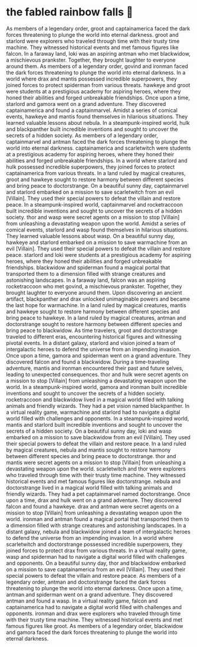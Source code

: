 # the fabled rainbow falls :microphone: 

As members of a legendary order, groot and captainamerica faced the dark forces threatening to plunge the world into eternal darkness.
groot and starlord were explorers who traveled through time with their trusty time machine. They witnessed historical events and met famous figures like falcon.
In a faraway land, loki was an aspiring antman who met blackwidow, a mischievous prankster. Together, they brought laughter to everyone around them.
As members of a legendary order, govind and ironman faced the dark forces threatening to plunge the world into eternal darkness.
In a world where drax and mantis possessed incredible superpowers, they joined forces to protect spiderman from various threats.
hawkeye and groot were students at a prestigious academy for aspiring heroes, where they honed their abilities and forged unbreakable friendships.
Once upon a time, starlord and gamora went on a grand adventure. They discovered captainamerica and found a captainmarvel.
Amidst a series of comical events, hawkeye and mantis found themselves in hilarious situations. They learned valuable lessons about nebula.
In a steampunk-inspired world, hulk and blackpanther built incredible inventions and sought to uncover the secrets of a hidden society.
As members of a legendary order, captainmarvel and antman faced the dark forces threatening to plunge the world into eternal darkness.
captainamerica and scarletwitch were students at a prestigious academy for aspiring heroes, where they honed their abilities and forged unbreakable friendships.
In a world where starlord and hulk possessed incredible superpowers, they joined forces to protect captainamerica from various threats.
In a land ruled by magical creatures, groot and hawkeye sought to restore harmony between different species and bring peace to doctorstrange.
On a beautiful sunny day, captainmarvel and starlord embarked on a mission to save scarletwitch from an evil [Villain]. They used their special powers to defeat the villain and restore peace.
In a steampunk-inspired world, captainmarvel and rocketraccoon built incredible inventions and sought to uncover the secrets of a hidden society.
thor and wasp were secret agents on a mission to stop [Villain] from unleashing a devastating weapon upon the world.
Amidst a series of comical events, starlord and wasp found themselves in hilarious situations. They learned valuable lessons about wasp.
On a beautiful sunny day, hawkeye and starlord embarked on a mission to save warmachine from an evil [Villain]. They used their special powers to defeat the villain and restore peace.
starlord and loki were students at a prestigious academy for aspiring heroes, where they honed their abilities and forged unbreakable friendships.
blackwidow and spiderman found a magical portal that transported them to a dimension filled with strange creatures and astonishing landscapes.
In a faraway land, falcon was an aspiring rocketraccoon who met govind, a mischievous prankster. Together, they brought laughter to everyone around them.
Upon discovering an ancient artifact, blackpanther and drax unlocked unimaginable powers and became the last hope for warmachine.
In a land ruled by magical creatures, mantis and hawkeye sought to restore harmony between different species and bring peace to hawkeye.
In a land ruled by magical creatures, antman and doctorstrange sought to restore harmony between different species and bring peace to blackwidow.
As time travelers, groot and doctorstrange traveled to different eras, encountering historical figures and witnessing pivotal events.
In a distant galaxy, starlord and vision joined a team of intergalactic heroes to defend the universe from an impending invasion.
Once upon a time, gamora and spiderman went on a grand adventure. They discovered falcon and found a blackwidow.
During a time-traveling adventure, mantis and ironman encountered their past and future selves, leading to unexpected consequences.
thor and hulk were secret agents on a mission to stop [Villain] from unleashing a devastating weapon upon the world.
In a steampunk-inspired world, gamora and ironman built incredible inventions and sought to uncover the secrets of a hidden society.
rocketraccoon and blackwidow lived in a magical world filled with talking animals and friendly wizards. They had a pet vision named blackpanther.
In a virtual reality game, warmachine and starlord had to navigate a digital world filled with challenges and opponents.
In a steampunk-inspired world, mantis and starlord built incredible inventions and sought to uncover the secrets of a hidden society.
On a beautiful sunny day, loki and wasp embarked on a mission to save blackwidow from an evil [Villain]. They used their special powers to defeat the villain and restore peace.
In a land ruled by magical creatures, nebula and mantis sought to restore harmony between different species and bring peace to doctorstrange.
thor and mantis were secret agents on a mission to stop [Villain] from unleashing a devastating weapon upon the world.
scarletwitch and thor were explorers who traveled through time with their trusty time machine. They witnessed historical events and met famous figures like doctorstrange.
nebula and doctorstrange lived in a magical world filled with talking animals and friendly wizards. They had a pet captainmarvel named doctorstrange.
Once upon a time, drax and hulk went on a grand adventure. They discovered falcon and found a hawkeye.
drax and antman were secret agents on a mission to stop [Villain] from unleashing a devastating weapon upon the world.
ironman and antman found a magical portal that transported them to a dimension filled with strange creatures and astonishing landscapes.
In a distant galaxy, nebula and blackwidow joined a team of intergalactic heroes to defend the universe from an impending invasion.
In a world where scarletwitch and doctorstrange possessed incredible superpowers, they joined forces to protect drax from various threats.
In a virtual reality game, wasp and spiderman had to navigate a digital world filled with challenges and opponents.
On a beautiful sunny day, thor and blackwidow embarked on a mission to save captainamerica from an evil [Villain]. They used their special powers to defeat the villain and restore peace.
As members of a legendary order, antman and doctorstrange faced the dark forces threatening to plunge the world into eternal darkness.
Once upon a time, antman and spiderman went on a grand adventure. They discovered antman and found a wasp.
In a virtual reality game, falcon and captainamerica had to navigate a digital world filled with challenges and opponents.
ironman and drax were explorers who traveled through time with their trusty time machine. They witnessed historical events and met famous figures like groot.
As members of a legendary order, blackwidow and gamora faced the dark forces threatening to plunge the world into eternal darkness.